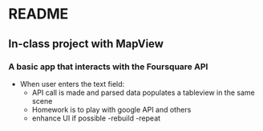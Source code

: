 # README

## In-class project with MapView

### A basic app that interacts with the Foursquare API

- When user enters  the text field:
    - API call is made and parsed data populates a tableview in the same scene
    - Homework is to play with google API and others
    - enhance UI if possible
    -rebuild
    -repeat

